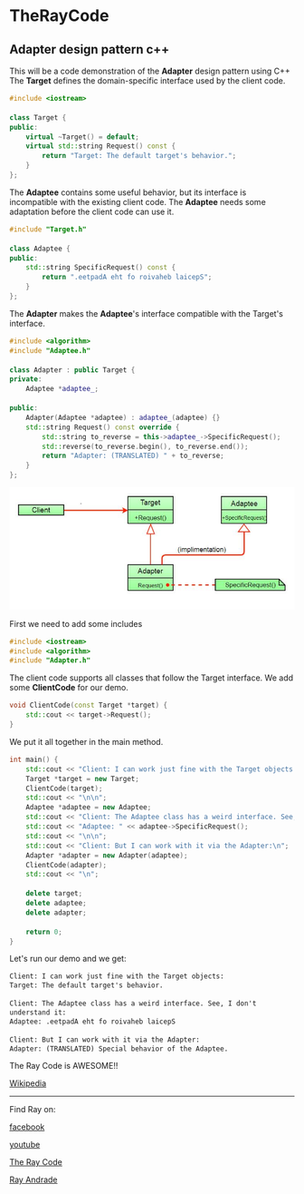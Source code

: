 # TheRayCode
## Adapter design pattern c++

This will be a code demonstration of the **Adapter** design pattern using C++
The **Target** defines the domain-specific interface used by the client code.
```cpp
#include <iostream>

class Target {
public:
    virtual ~Target() = default;
    virtual std::string Request() const {
        return "Target: The default target's behavior.";
    }
};
```

The **Adaptee** contains some useful behavior, but its interface is incompatible with the existing client code. 
The **Adaptee** needs some adaptation before the client code can use it.
```cpp
#include "Target.h"

class Adaptee {
public:
    std::string SpecificRequest() const {
        return ".eetpadA eht fo roivaheb laicepS";
    }
};
```

The **Adapter** makes the **Adaptee**'s interface compatible with the Target's interface.

```cpp
#include <algorithm>
#include "Adaptee.h"

class Adapter : public Target {
private:
    Adaptee *adaptee_;

public:
    Adapter(Adaptee *adaptee) : adaptee_(adaptee) {}
    std::string Request() const override {
        std::string to_reverse = this->adaptee_->SpecificRequest();
        std::reverse(to_reverse.begin(), to_reverse.end());
        return "Adapter: (TRANSLATED) " + to_reverse;
    }
};
```
![Adapter](/UMLs/images/Adapter/Adaptee-1.jpg)

First we need to add some includes
```cpp
#include <iostream>
#include <algorithm>
#include "Adapter.h"
```

The client code supports all classes that follow the Target interface.
We add some **ClientCode** for our demo.
```cpp
void ClientCode(const Target *target) {
    std::cout << target->Request();
}
```
We put it all together in the main method.
```cpp
int main() {
    std::cout << "Client: I can work just fine with the Target objects:\n";
    Target *target = new Target;
    ClientCode(target);
    std::cout << "\n\n";
    Adaptee *adaptee = new Adaptee;
    std::cout << "Client: The Adaptee class has a weird interface. See, I don't understand it:\n";
    std::cout << "Adaptee: " << adaptee->SpecificRequest();
    std::cout << "\n\n";
    std::cout << "Client: But I can work with it via the Adapter:\n";
    Adapter *adapter = new Adapter(adaptee);
    ClientCode(adapter);
    std::cout << "\n";

    delete target;
    delete adaptee;
    delete adapter;

    return 0;
}
```
Let's run our demo and we get:
```run
Client: I can work just fine with the Target objects:
Target: The default target's behavior.

Client: The Adaptee class has a weird interface. See, I don't understand it:
Adaptee: .eetpadA eht fo roivaheb laicepS

Client: But I can work with it via the Adapter:
Adapter: (TRANSLATED) Special behavior of the Adaptee.
```

The Ray Code is AWESOME!!

[Wikipedia](https://en.wikipedia.org/wiki/Adapter_pattern)

----------------------------------------------------------------------------------------------------

Find Ray on:

[facebook](https://www.facebook.com/TheRayCode/)

[youtube](https://www.youtube.com/user/AndradeRay/)

[The Ray Code](https://www.RayAndrade.com)

[Ray Andrade](https://www.RayAndrade.org)
